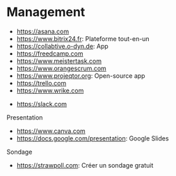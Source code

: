 # Management

* https://asana.com
* https://www.bitrix24.fr: Plateforme tout-en-un
* https://collabtive.o-dyn.de: App
* https://freedcamp.com
* https://www.meistertask.com
* https://www.orangescrum.com
* https://www.projeqtor.org: Open-source app
* https://trello.com
* https://www.wrike.com

+ https://slack.com

Presentation
+ https://www.canva.com
+ https://docs.google.com/presentation: Google Slides

Sondage
* https://strawpoll.com: Créer un sondage gratuit
